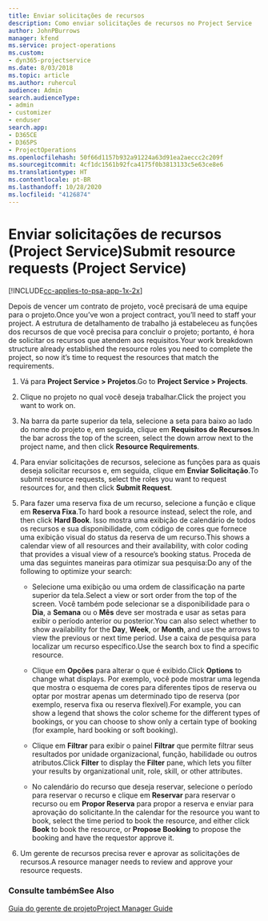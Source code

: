 ```yaml
---
title: Enviar solicitações de recursos
description: Como enviar solicitações de recursos no Project Service
author: JohnPBurrows
manager: kfend
ms.service: project-operations
ms.custom:
- dyn365-projectservice
ms.date: 8/03/2018
ms.topic: article
ms.author: ruhercul
audience: Admin
search.audienceType:
- admin
- customizer
- enduser
search.app:
- D365CE
- D365PS
- ProjectOperations
ms.openlocfilehash: 50f66d1157b932a91224a63d91ea2aeccc2c209f
ms.sourcegitcommit: 4cf1dc1561b92fca4175f0b3813133c5e63ce8e6
ms.translationtype: HT
ms.contentlocale: pt-BR
ms.lasthandoff: 10/28/2020
ms.locfileid: "4126874"
---
```

# <a name="submit-resource-requests-project-service"></a><span data-ttu-id="31002-103">Enviar solicitações de recursos (Project Service)</span><span class="sxs-lookup"><span data-stu-id="31002-103">Submit resource requests (Project Service)</span></span>

[!INCLUDE[cc-applies-to-psa-app-1x-2x](../includes/cc-applies-to-psa-app-1x-2x.md)]

<span data-ttu-id="31002-104">Depois de vencer um contrato de projeto, você precisará de uma equipe para o projeto.</span><span class="sxs-lookup"><span data-stu-id="31002-104">Once you’ve won a project contract, you’ll need to staff your project.</span></span> <span data-ttu-id="31002-105">A estrutura de detalhamento de trabalho já estabeleceu as funções dos recursos de que você precisa para concluir o projeto; portanto, é hora de solicitar os recursos que atendem aos requisitos.</span><span class="sxs-lookup"><span data-stu-id="31002-105">Your work breakdown structure already established the resource roles you need to complete the project, so now it’s time to request the resources that match the requirements.</span></span>  
  
1.  <span data-ttu-id="31002-106">Vá para **Project Service > Projetos**.</span><span class="sxs-lookup"><span data-stu-id="31002-106">Go to **Project Service > Projects**.</span></span>  
  
2.  <span data-ttu-id="31002-107">Clique no projeto no qual você deseja trabalhar.</span><span class="sxs-lookup"><span data-stu-id="31002-107">Click the project you want to work on.</span></span>  
  
3.  <span data-ttu-id="31002-108">Na barra da parte superior da tela, selecione a seta para baixo ao lado do nome do projeto e, em seguida, clique em **Requisitos de Recursos**.</span><span class="sxs-lookup"><span data-stu-id="31002-108">In the bar across the top of the screen, select the down arrow next to the project name, and then click **Resource Requirements**.</span></span>  
  
4.  <span data-ttu-id="31002-109">Para enviar solicitações de recursos, selecione as funções para as quais deseja solicitar recursos e, em seguida, clique em **Enviar Solicitação**.</span><span class="sxs-lookup"><span data-stu-id="31002-109">To submit resource requests, select the roles you want to request resources for, and then click **Submit Request**.</span></span>  
  
5.  <span data-ttu-id="31002-110">Para fazer uma reserva fixa de um recurso, selecione a função e clique em **Reserva Fixa**.</span><span class="sxs-lookup"><span data-stu-id="31002-110">To hard book a resource instead, select the role, and then click **Hard Book**.</span></span> <span data-ttu-id="31002-111">Isso mostra uma exibição de calendário de todos os recursos e sua disponibilidade, com código de cores que fornece uma exibição visual do status da reserva de um recurso.</span><span class="sxs-lookup"><span data-stu-id="31002-111">This shows a calendar view of all resources and their availability, with color coding that provides a visual view of a resource’s booking status.</span></span> <span data-ttu-id="31002-112">Proceda de uma das seguintes maneiras para otimizar sua pesquisa:</span><span class="sxs-lookup"><span data-stu-id="31002-112">Do any of the following to optimize your search:</span></span>  
  
    -   <span data-ttu-id="31002-113">Selecione uma exibição ou uma ordem de classificação na parte superior da tela.</span><span class="sxs-lookup"><span data-stu-id="31002-113">Select a view or sort order from the top of the screen.</span></span> <span data-ttu-id="31002-114">Você também pode selecionar se a disponibilidade para o **Dia**, a **Semana** ou o **Mês** deve ser mostrada e usar as setas para exibir o período anterior ou posterior.</span><span class="sxs-lookup"><span data-stu-id="31002-114">You can also select whether to show availability for the **Day**, **Week**, or **Month**, and use the arrows to view the previous or next time period.</span></span> <span data-ttu-id="31002-115">Use a caixa de pesquisa para localizar um recurso específico.</span><span class="sxs-lookup"><span data-stu-id="31002-115">Use the search box to find a specific resource.</span></span>  
  
    -   <span data-ttu-id="31002-116">Clique em **Opções** para alterar o que é exibido.</span><span class="sxs-lookup"><span data-stu-id="31002-116">Click **Options** to change what displays.</span></span> <span data-ttu-id="31002-117">Por exemplo, você pode mostrar uma legenda que mostra o esquema de cores para diferentes tipos de reserva ou optar por mostrar apenas um determinado tipo de reserva (por exemplo, reserva fixa ou reserva flexível).</span><span class="sxs-lookup"><span data-stu-id="31002-117">For example, you can show a legend that shows the color scheme for the different types of bookings, or you can choose to show only a certain type of booking (for example, hard booking or soft booking).</span></span>  
  
    -   <span data-ttu-id="31002-118">Clique em **Filtrar** para exibir o painel **Filtrar** que permite filtrar seus resultados por unidade organizacional, função, habilidade ou outros atributos.</span><span class="sxs-lookup"><span data-stu-id="31002-118">Click **Filter** to display the **Filter** pane, which lets you filter your results by organizational unit, role, skill, or other attributes.</span></span>  
  
    -   <span data-ttu-id="31002-119">No calendário do recurso que deseja reservar, selecione o período para reservar o recurso e clique em **Reservar** para reservar o recurso ou em **Propor Reserva** para propor a reserva e enviar para aprovação do solicitante.</span><span class="sxs-lookup"><span data-stu-id="31002-119">In the calendar for the resource you want to book, select the time period to book the resource, and either click **Book** to book the resource, or **Propose Booking** to propose the booking and have the requestor approve it.</span></span>  
  
6.  <span data-ttu-id="31002-120">Um gerente de recursos precisa rever e aprovar as solicitações de recursos.</span><span class="sxs-lookup"><span data-stu-id="31002-120">A resource manager needs to review and approve your resource requests.</span></span>  
  
### <a name="see-also"></a><span data-ttu-id="31002-121">Consulte também</span><span class="sxs-lookup"><span data-stu-id="31002-121">See Also</span></span>  
 [<span data-ttu-id="31002-122">Guia do gerente de projeto</span><span class="sxs-lookup"><span data-stu-id="31002-122">Project Manager Guide</span></span>](../psa/project-manager-guide.md)
